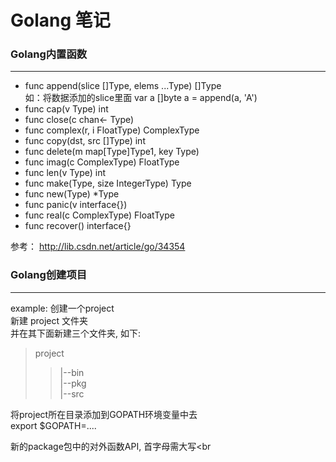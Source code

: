 Golang 笔记
==========================================

### Golang内置函数
-----------------
* func append(slice []Type, elems ...Type) []Type<br>
	如：将数据添加的slice里面
	var a []byte
	a = append(a, 'A')
* func cap(v Type) int
* func close(c chan<- Type)
* func complex(r, i FloatType) ComplexType
* func copy(dst, src []Type) int
* func delete(m map[Type]Type1, key Type)
* func imag(c ComplexType) FloatType
* func len(v Type) int
* func make(Type, size IntegerType) Type
* func new(Type) *Type
* func panic(v interface{})
* func real(c ComplexType) FloatType
* func recover() interface{}

参考： http://lib.csdn.net/article/go/34354

### Golang创建项目
----------------
example: 创建一个project<br>
新建 project 文件夹<br>
并在其下面新建三个文件夹, 如下: <br>
> project
>> |--bin <br>
>> |--pkg <br>
>> |--src <br>

将project所在目录添加到GOPATH环境变量中去<br>
	export $GOPATH=....

新的package包中的对外函数API, 首字母需大写<br
